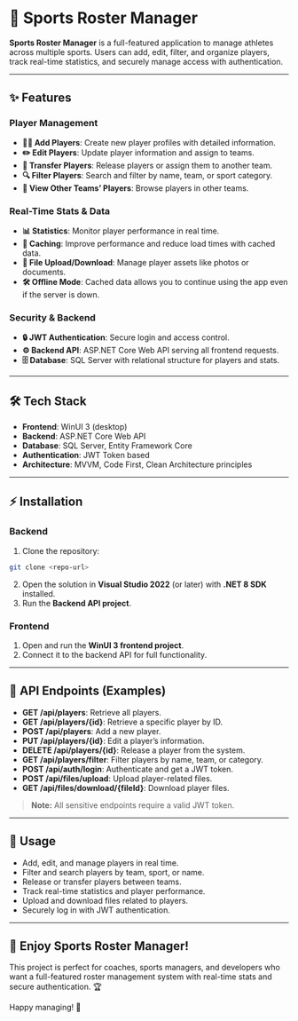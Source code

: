 # 🏈 Sports Roster Manager

**Sports Roster Manager** is a full-featured application to manage athletes across multiple sports. Users can add, edit, filter, and organize players, track real-time statistics, and securely manage access with authentication.  

---

## ✨ Features

### Player Management
- **🧑‍💼 Add Players**: Create new player profiles with detailed information.  
- **✏️ Edit Players**: Update player information and assign to teams.  
- **🔄 Transfer Players**: Release players or assign them to another team.  
- **🔍 Filter Players**: Search and filter by name, team, or sport category.  
- **👀 View Other Teams’ Players**: Browse players in other teams.  

### Real-Time Stats & Data
- **📊 Statistics**: Monitor player performance in real time.  
- **💾 Caching**: Improve performance and reduce load times with cached data.  
- **📁 File Upload/Download**: Manage player assets like photos or documents.  
- **🛠️ Offline Mode**: Cached data allows you to continue using the app even if the server is down.

### Security & Backend
- **🔒 JWT Authentication**: Secure login and access control.  
- **⚙️ Backend API**: ASP.NET Core Web API serving all frontend requests.  
- **🗄 Database**: SQL Server with relational structure for players and stats.  

---

## 🛠 Tech Stack
- **Frontend**: WinUI 3 (desktop)  
- **Backend**: ASP.NET Core Web API  
- **Database**: SQL Server, Entity Framework Core  
- **Authentication**: JWT Token based  
- **Architecture**: MVVM, Code First, Clean Architecture principles  

---

## ⚡ Installation

### Backend
1. Clone the repository:  
```bash
git clone <repo-url>
```
2. Open the solution in **Visual Studio 2022** (or later) with **.NET 8 SDK** installed.  
3. Run the **Backend API project**.

### Frontend
1. Open and run the **WinUI 3 frontend project**.  
2. Connect it to the backend API for full functionality.

---

## 📡 API Endpoints (Examples)
- **GET /api/players**: Retrieve all players.  
- **GET /api/players/{id}**: Retrieve a specific player by ID.  
- **POST /api/players**: Add a new player.  
- **PUT /api/players/{id}**: Edit a player’s information.  
- **DELETE /api/players/{id}**: Release a player from the system.  
- **GET /api/players/filter**: Filter players by name, team, or category.  
- **POST /api/auth/login**: Authenticate and get a JWT token.  
- **POST /api/files/upload**: Upload player-related files.  
- **GET /api/files/download/{fileId}**: Download player files.  

> **Note:** All sensitive endpoints require a valid JWT token.

---

## 🚀 Usage
- Add, edit, and manage players in real time.  
- Filter and search players by team, sport, or name.  
- Release or transfer players between teams.  
- Track real-time statistics and player performance.  
- Upload and download files related to players.  
- Securely log in with JWT authentication.

---

## 🤗 Enjoy Sports Roster Manager!
This project is perfect for coaches, sports managers, and developers who want a full-featured roster management system with real-time stats and secure authentication. 🏆  

Happy managing! 🎉
